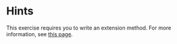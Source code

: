 # Hints

This exercise requires you to write an extension method. For more information, see [this page](https://msdn.microsoft.com/en-us//library/bb383977.aspx).
